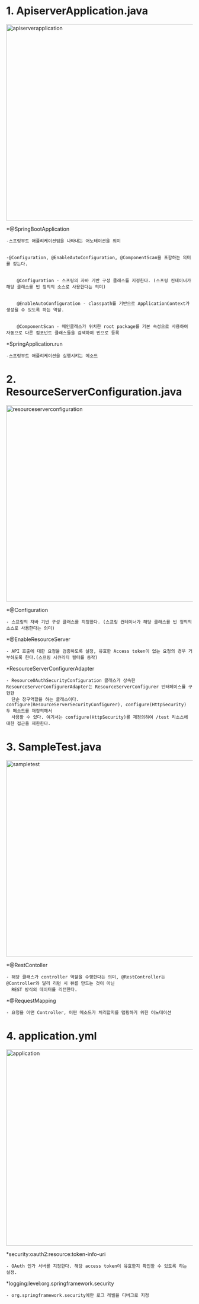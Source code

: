 # <apiserver-example>

# 1. ApiserverApplication.java
<img width="530" alt="apiserverapplication" src="https://user-images.githubusercontent.com/37721713/46646492-7105c700-cbc5-11e8-94f2-51bfc65008a5.PNG">


*@SpringBootApplication 

    -스프링부트 애플리케이션임을 나타내는 어노테이션을 의미


    -@Configuration, @EnableAutoConfiguration, @ComponentScan을 포함하는 의미를 갖는다. 


        @Configuration - 스프링의 자바 기반 구성 클래스를 지정한다. (스프링 컨테이너가 해당 클래스를 빈 정의의 소스로 사용한다는 의미)
                                             
                                             
        @EnableAutoConfiguration - classpath를 기반으로 ApplicationContext가 생성될 수 있도록 하는 역할.
                            
                            
        @ComponentScan - 메인클래스가 위치한 root package를 기본 속성으로 사용하여 자동으로 다른 컴포넌트 클래스들을 검색하여 빈으로 등록
                                             
                                             

*SpringApplication.run

    -스프링부트 애플리케이션을 실행시키는 메소드

# 2. ResourceServerConfiguration.java
<img width="530" alt="resourceserverconfiguration" src="https://user-images.githubusercontent.com/37721713/46646510-83800080-cbc5-11e8-8bc1-f17b9b8af610.PNG">


*@Configuration

    - 스프링의 자바 기반 구성 클래스를 지정한다. (스프링 컨테이너가 해당 클래스를 빈 정의의 소스로 사용한다는 의미)
    
    
*@EnableResourceServer

    - API 호출에 대한 요청을 검증하도록 설정, 유효한 Access token이 없는 요청의 경우 거부하도록 한다.(스프링 시큐리티 필터를 동작)
    
    
*ResourceServerConfigurerAdapter

    - ResourceOAuthSecurityConfiguration 클래스가 상속한 ResourceServerConfigurerAdapter는 ResourceServerConfigurer 인터페이스를 구현한 
      단순 창구역할을 하는 클래스이다. configure(ResourceServerSecurityConfigurer), configure(HttpSecurity) 두 메소드를 재정의해서 
      사용할 수 있다. 여기서는 configure(HttpSecurity)를 재정의하여 /test 리소스에 대한 접근을 제한한다.

# 3. SampleTest.java
<img width="530" alt="sampletest" src="https://user-images.githubusercontent.com/37721713/46646512-85e25a80-cbc5-11e8-8e6c-c3aebc70e1b2.PNG">


*@RestContoller

    - 해당 클래스가 controller 역할을 수행한다는 의미, @RestController는 @Controller와 달리 리턴 시 뷰를 만드는 것이 아닌 
      REST 방식의 데이터를 리턴한다.
      
      
*@RequestMapping

    - 요청을 어떤 Controller, 어떤 메소드가 처리할지를 맵핑하기 위한 어노테이션

# 4. application.yml
<img width="530" alt="application" src="https://user-images.githubusercontent.com/37721713/46646495-76fba800-cbc5-11e8-9939-368c4a2d1fae.PNG">


*security:oauth2:resource:token-info-uri

    - OAuth 인가 서버를 지정한다. 해당 access token이 유효한지 확인할 수 있도록 하는 설정.
    

*logging:level:org.springframework.security

    - org.springframework.security에만 로그 레벨을 디버그로 지정
